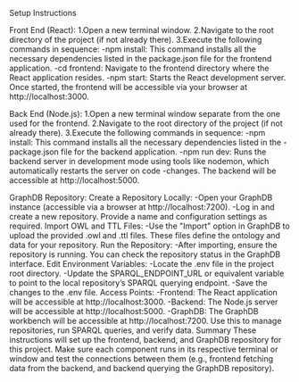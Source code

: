 Setup Instructions

Front End (React):
1.Open a new terminal window.
2.Navigate to the root directory of the project (if not already there).
3.Execute the following commands in sequence:
-npm install: This command installs all the necessary dependencies listed in the package.json file for the frontend application.
-cd frontend: Navigate to the frontend directory where the React application resides.
-npm start: Starts the React development server. Once started, the frontend will be accessible via your browser at http://localhost:3000.

Back End (Node.js):
1.Open a new terminal window separate from the one used for the frontend.
2.Navigate to the root directory of the project (if not already there).
3.Execute the following commands in sequence:
-npm install: This command installs all the necessary dependencies listed in the
-package.json file for the backend application.
-npm run dev: Runs the backend server in development mode using tools like nodemon, which automatically restarts the server on code -changes. The backend will be accessible at http://localhost:5000.

GraphDB Repository:
Create a Repository Locally:
-Open your GraphDB instance (accessible via a browser at http://localhost:7200).
-Log in and create a new repository. Provide a name and configuration settings as required.
Import OWL and TTL Files:
-Use the "Import" option in GraphDB to upload the provided .owl and .ttl files. These files define the ontology and data for your repository.
Run the Repository:
-After importing, ensure the repository is running. You can check the repository status in the GraphDB interface.
Edit Environment Variables:
-Locate the .env file in the project root directory.
-Update the SPARQL_ENDPOINT_URL or equivalent variable to point to the local repository’s SPARQL querying endpoint.
-Save the changes to the .env file.
Access Points:
-Frontend: The React application will be accessible at http://localhost:3000.
-Backend: The Node.js server will be accessible at http://localhost:5000.
-GraphDB: The GraphDB workbench will be accessible at http://localhost:7200. Use this to manage repositories, run SPARQL queries, and verify data.
Summary
These instructions will set up the frontend, backend, and GraphDB repository for this project. Make sure each component runs in its respective terminal or window and test the connections between them (e.g., frontend fetching data from the backend, and backend querying the GraphDB repository).
